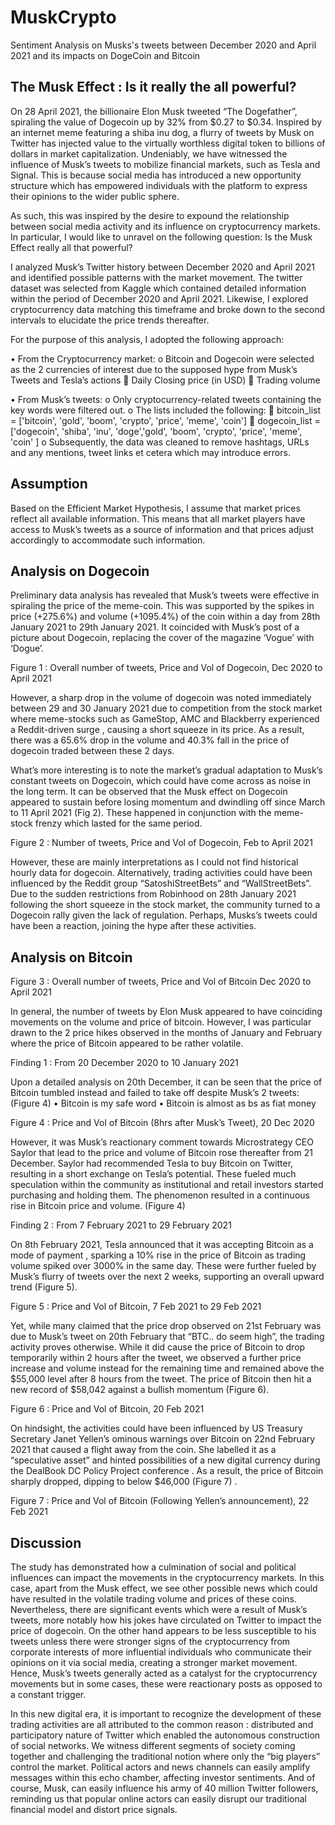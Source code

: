 # MuskCrypto
Sentiment Analysis on Musks's tweets between December 2020 and April 2021 and its impacts on DogeCoin and Bitcoin 



## The Musk Effect : Is it really the all powerful?

On 28 April 2021, the billionaire Elon Musk tweeted “The Dogefather”, spiraling the value of Dogecoin up by 32% from $0.27 to $0.34. Inspired by an internet meme featuring a shiba inu dog, a flurry of tweets by Musk on Twitter has injected value to the virtually worthless digital token to billions of dollars in market capitalization. Undeniably, we have witnessed the influence of Musk’s tweets  to mobilize financial markets, such as Tesla and Signal. This is because social media has introduced a new opportunity structure which has empowered individuals with the platform to express their opinions to the wider public sphere. 

As such, this was inspired by the desire to expound the relationship between social media activity and its influence on cryptocurrency markets. In particular, I would like to unravel on the following question: Is the Musk Effect really all that powerful? 

I analyzed Musk’s Twitter history between December 2020 and April 2021 and identified possible patterns with the market movement. The twitter dataset was selected from Kaggle which contained detailed information within the period of December 2020 and April 2021. Likewise, I explored cryptocurrency data matching this timeframe and broke down to the second intervals to elucidate the price trends thereafter.  

For the purpose of this analysis, I adopted the following approach: 


•	From the Cryptocurrency market: 
o	Bitcoin and Dogecoin were selected as the 2 currencies of interest due to the supposed hype from Musk’s Tweets and Tesla’s actions
	Daily Closing price (in USD) 
	Trading volume 

•	From Musk’s tweets: 
o	Only cryptocurrency-related tweets containing the key words were filtered out. 
o	The lists included the following: 
	bitcoin_list = ['bitcoin', 'gold', 'boom', 'crypto', 'price', 'meme', 'coin']
	dogecoin_list = ['dogecoin', 'shiba', 'inu', 'doge','gold', 'boom', 'crypto', 'price', 'meme', 'coin' ]
o	Subsequently, the data was cleaned to remove hashtags, URLs and any mentions, tweet links et cetera which may introduce errors. 


## Assumption
 
Based on the Efficient Market Hypothesis, I assume that market prices reflect all available information. This means that all market players have access to Musk’s tweets as a source of information and that prices adjust accordingly to accommodate such information. 



## Analysis on Dogecoin

Preliminary data analysis has revealed that Musk’s tweets were effective in spiraling the price of the meme-coin. This was supported by the spikes in price (+275.6%) and volume (+1095.4%) of the coin within a day from 28th January 2021 to 29th January 2021. It coincided with Musk’s post of a picture about Dogecoin, replacing the cover of the magazine ‘Vogue’ with ‘Dogue’. 

 
 
 
Figure 1 : Overall number of tweets, Price and Vol of Dogecoin, Dec 2020 to April 2021

However, a sharp drop in the volume of dogecoin was noted immediately between 29 and 30 January 2021 due to competition from the stock market where meme-stocks such as GameStop, AMC and Blackberry experienced a Reddit-driven surge , causing a short squeeze in its price. As a result, there was a 65.6% drop in the volume and 40.3% fall in the price of dogecoin traded between these 2 days. 

What’s more interesting is to note the market’s gradual adaptation to Musk’s constant tweets on Dogecoin, which could have come across as noise in the long term. It can be observed that the Musk effect on Dogecoin appeared to sustain before losing momentum and dwindling off since March to 11 April 2021 (Fig 2). These happened in conjunction with the meme-stock frenzy which lasted for the same period.  

Figure 2 : Number of tweets, Price and Vol of Dogecoin, Feb to April 2021

However, these are mainly interpretations as I could not find historical hourly data for dogecoin. Alternatively, trading activities could have been influenced by the Reddit group “SatoshiStreetBets” and “WallStreetBets”. Due to the sudden restrictions from Robinhood on 28th January 2021 following the short squeeze in the stock market, the community turned to a Dogecoin rally given the lack of regulation. Perhaps, Musks’s tweets could have been a reaction, joining the hype after these activities. 









## Analysis on Bitcoin

 
Figure 3 : Overall number of tweets, Price and Vol of Bitcoin Dec 2020 to April 2021

In general, the number of tweets by Elon Musk appeared to have coinciding movements on the volume and price of bitcoin. However, I was particular drawn to the 2 price hikes observed in the months of January and February where the price of Bitcoin appeared to be rather volatile. 

Finding 1 : From 20 December 2020 to 10 January 2021

Upon a detailed analysis on 20th December, it can be seen that the price of Bitcoin tumbled instead and failed to take off  despite Musk’s 2 tweets:  (Figure 4)
•	Bitcoin is my safe word 
•	Bitcoin is almost as bs as fiat money 

Figure 4 : Price and Vol of Bitcoin (8hrs after Musk’s Tweet), 20 Dec 2020 

However, it was Musk’s reactionary comment towards  Microstrategy CEO Saylor   that lead to the price and volume of Bitcoin rose thereafter from 21 December. Saylor had recommended Tesla to buy Bitcoin on Twitter, resulting in a short exchange on Tesla’s potential. These fueled much speculation within the community as institutional and retail investors started purchasing and holding them. The phenomenon resulted in a continuous rise in Bitcoin price and volume. (Figure 4) 

Finding 2 : From 7 February 2021 to 29 February 2021

On 8th February 2021, Tesla announced that it was accepting Bitcoin as a mode of payment , sparking a 10% rise in the price of Bitcoin as trading volume spiked over 3000% in the same day. These were further fueled by Musk’s flurry of tweets over the next 2 weeks, supporting an overall upward trend (Figure 5).

 
Figure 5 : Price and Vol of Bitcoin, 7 Feb 2021 to 29 Feb 2021

Yet, while many claimed that the price drop observed on 21st February was due to Musk’s tweet on 20th February that “BTC.. do seem high”, the trading activity proves otherwise. While it did cause the price of Bitcoin to drop temporarily within 2 hours after the tweet, we observed a further price increase and volume instead for the remaining time and remained above the $55,000 level after 8 hours from the tweet. The price of Bitcoin then hit a new record of $58,042 against a bullish momentum (Figure 6). 

 
Figure 6 : Price and Vol of Bitcoin, 20 Feb 2021


On hindsight, the activities could have been influenced by US Treasury Secretary Janet Yellen’s ominous warnings over Bitcoin on 22nd February 2021 that caused a flight away from the coin. She labelled it as a “speculative asset” and hinted possibilities of a new digital currency during the DealBook DC Policy Project conference . As a result, the price of Bitcoin sharply dropped, dipping to below $46,000 (Figure 7) .

 
Figure 7 : Price and Vol of Bitcoin (Following Yellen’s announcement), 22 Feb 2021


## Discussion 

The study has demonstrated how a culmination of social and political influences can impact the movements in the cryptocurrency markets. In this case, apart from the Musk effect, we see other possible news which could have resulted in the volatile trading volume and prices of these coins. Nevertheless, there are significant events which were a result of Musk’s tweets, more notably how his jokes have circulated on Twitter to impact the price of dogecoin. On the other hand appears to be less susceptible to his tweets unless there were stronger signs of the cryptocurrency from corporate interests of more influential individuals who communicate their opinions on it via social media, creating a stronger market movement. Hence, Musk’s tweets generally acted as a catalyst for the cryptocurrency movements but in some cases, these were reactionary posts as opposed to a constant trigger. 

In this new digital era, it is important to recognize the development of these trading activities are all attributed to the common reason : distributed and participatory nature of Twitter which enabled the autonomous construction of social networks. We witness different segments of society coming together and challenging the traditional notion where only the “big players” control the market. Political actors and news channels can easily amplify messages within this echo chamber, affecting investor sentiments. And of course, Musk, can easily influence his army of 40 million Twitter followers, reminding us that popular online actors can easily disrupt our traditional financial model and distort price signals. 
